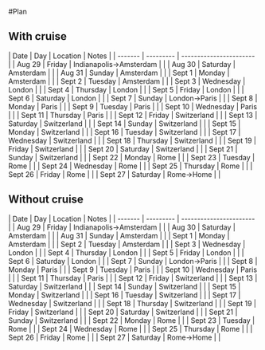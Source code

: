 #Plan


## With cruise

| Date    | Day       | Location                | Notes |
| ------- | --------- | ----------------------- |
| Aug 29  | Friday    | Indianapolis->Amsterdam |       |
| Aug 30  | Saturday  | Amsterdam               |       |
| Aug 31  | Sunday    | Amsterdam               |       |
| Sept 1  | Monday    | Amsterdam               |       |
| Sept 2  | Tuesday   | Amsterdam               |       |
| Sept 3  | Wednesday | London                  |       |
| Sept 4  | Thursday  | London                  |       |
| Sept 5  | Friday    | London                  |       |
| Sept 6  | Saturday  | London                  |       |
| Sept 7  | Sunday    | London->Paris           |       |
| Sept 8  | Monday    | Paris                   |       |
| Sept 9  | Tuesday   | Paris                   |       |
| Sept 10 | Wednesday | Paris                   |       |
| Sept 11 | Thursday  | Paris                   |       |
| Sept 12 | Friday    | Switzerland             |       |
| Sept 13 | Saturday  | Switzerland             |       |
| Sept 14 | Sunday    | Switzerland             |       |
| Sept 15 | Monday    | Switzerland             |       |
| Sept 16 | Tuesday   | Switzerland             |       |
| Sept 17 | Wednesday | Switzerland             |       |
| Sept 18 | Thursday  | Switzerland             |       |
| Sept 19 | Friday    | Switzerland             |       |
| Sept 20 | Saturday  | Switzerland             |       |
| Sept 21 | Sunday    | Switzerland             |       |
| Sept 22 | Monday    | Rome                    |       |
| Sept 23 | Tuesday   | Rome                    |       |
| Sept 24 | Wednesday | Rome                    |       |
| Sept 25 | Thursday  | Rome                    |       |
| Sept 26 | Friday    | Rome                    |       |
| Sept 27 | Saturday  | Rome->Home              |       |






## Without cruise

| Date    | Day       | Location                | Notes |
| ------- | --------- | ----------------------- |
| Aug 29  | Friday    | Indianapolis->Amsterdam |       |
| Aug 30  | Saturday  | Amsterdam               |       |
| Aug 31  | Sunday    | Amsterdam               |       |
| Sept 1  | Monday    | Amsterdam               |       |
| Sept 2  | Tuesday   | Amsterdam               |       |
| Sept 3  | Wednesday | London                  |       |
| Sept 4  | Thursday  | London                  |       |
| Sept 5  | Friday    | London                  |       |
| Sept 6  | Saturday  | London                  |       |
| Sept 7  | Sunday    | London->Paris           |       |
| Sept 8  | Monday    | Paris                   |       |
| Sept 9  | Tuesday   | Paris                   |       |
| Sept 10 | Wednesday | Paris                   |       |
| Sept 11 | Thursday  | Paris                   |       |
| Sept 12 | Friday    | Switzerland             |       |
| Sept 13 | Saturday  | Switzerland             |       |
| Sept 14 | Sunday    | Switzerland             |       |
| Sept 15 | Monday    | Switzerland             |       |
| Sept 16 | Tuesday   | Switzerland             |       |
| Sept 17 | Wednesday | Switzerland             |       |
| Sept 18 | Thursday  | Switzerland             |       |
| Sept 19 | Friday    | Switzerland             |       |
| Sept 20 | Saturday  | Switzerland             |       |
| Sept 21 | Sunday    | Switzerland             |       |
| Sept 22 | Monday    | Rome                    |       |
| Sept 23 | Tuesday   | Rome                    |       |
| Sept 24 | Wednesday | Rome                    |       |
| Sept 25 | Thursday  | Rome                    |       |
| Sept 26 | Friday    | Rome                    |       |
| Sept 27 | Saturday  | Rome->Home              |       |

